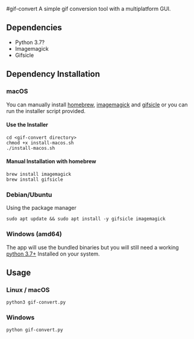 #gif-convert
A simple gif conversion tool with a multiplatform GUI.

## Dependencies
- Python 3.7?
- Imagemagick
- Gifsicle

## Dependency Installation
### macOS
You can manually install [homebrew](https://brew.sh), [imagemagick](https://formulae.brew.sh/formula/imagemagick#default) and [gifsicle](https://formulae.brew.sh/formula/gifsicle#default) or you can run the installer script provided.
#### Use the Installer
```shell script
cd <gif-convert directory>
chmod +x install-macos.sh
./install-macos.sh
```
#### Manual Installation with homebrew
```shell script
brew install imagemagick
brew install gifsicle
```

### Debian/Ubuntu
Using the package manager
```shell script
sudo apt update && sudo apt install -y gifsicle imagemagick
```

### Windows (amd64)
The app will use the bundled binaries but you will still need a working [python 3.7+](https://www.python.org/downloads/windows/) Installed on your system.


## Usage
### Linux / macOS
`python3 gif-convert.py`

### Windows
`python gif-convert.py`